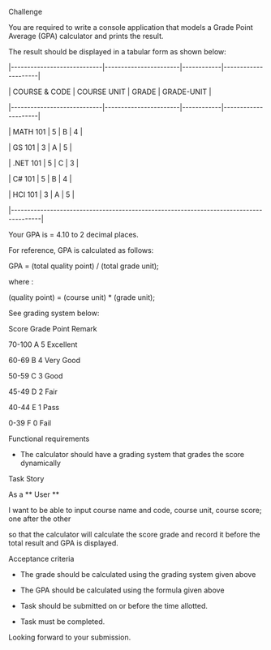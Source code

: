 Challenge

You are required to write a console application that models a Grade Point Average (GPA) calculator and prints the result.

The result should be displayed in a tabular form as shown below:

 

|----------------------------|-----------------------|------------|---------------------|

| COURSE & CODE  | COURSE UNIT  | GRADE | GRADE-UNIT |

|----------------------------|-----------------------|------------|---------------------|

| MATH 101                |   5                       |   B         |   4                    |

| GS 101                     |   3                       |   A         |   5                    |

| .NET 101                  |   5                       |   C         |   3                    |

| C# 101                      |   5                       |   B         |   4                    |

| HCI 101                    |   3                       |   A         |   5                    |

|---------------------------------------------------------------------------------------|

 

Your GPA is = 4.10 to 2 decimal places. 

 

For reference, GPA is calculated as follows:

 

GPA = (total quality point) / (total grade unit); 

 

where :

(quality point) = (course unit) * (grade unit);

 

See grading system below: 

 

Score   Grade    Point   Remark

70-100     A           5      Excellent

60-69       B          4       Very Good

50-59       C          3       Good

45-49       D          2       Fair

40-44       E          1       Pass

0-39         F          0       Fail

 

Functional requirements

- The calculator should have a grading system that grades the score dynamically

 

Task Story

As a ** User **  

I want to be able to input course name and code, course unit, course score; one after the other 

so that the calculator will calculate the score grade and record it before the total result and GPA is displayed.

 

Acceptance criteria

- The grade should be calculated using the grading system given above

- The GPA should be calculated using the formula given above

-  Task should be submitted on or before the time allotted.

-  Task must be completed.

 

Looking forward to your submission.
